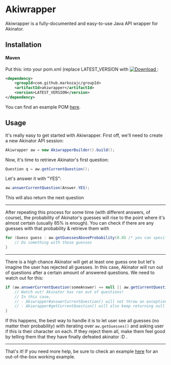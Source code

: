 # Akiwrapper
Akiwrapper is a fully-documented and easy-to-use Java API wrapper for Akinator.

## Installation
#### Maven
Put this: into your pom.xml (replace LATEST_VERSION with [ ![Download](https://api.bintray.com/packages/iareas/Libraries/Akiwrapper/images/download.svg) ](https://bintray.com/iareas/Libraries/Akiwrapper/_latestVersion):
```xml
<dependency>
	<groupId>com.github.markozajc/groupId>
	<artifactId>akiwrapper</artifactId>
	<version>LATEST_VERSION</version>
</dependency>
```
You can find an example POM [here](https://github.com/markozajc/Akiwrapper/blob/master/example/pom.xml).

## Usage
It's really easy to get started with Akiwrapper. First off, we'll need to create a new Akinator API session:
```java
Akiwrapper aw = new AkiwrapperBuilder().build();
```

Now, it's time to retrieve Akinator's first question:
```java
Question q = aw.getCurrentQuestion();
```

Let's answer it with "YES":
```java
aw.answerCurrentQuestion(Answer.YES);
```
This will also return the next question

---

After repeating this process for some time (with different answers, of course), the probability of Akinator's guesses will rise to the point where it's almost certain (usually 85% is enough). You can check if there are any guesses with that probability & retrieve them with
```java
for (Guess guess : aw.getGuessesAboveProbability(0.85 /* you can specify your threshold between 0 and 1 */)) {
	// Do something with those guesses
}
```

---

There is a high chance Akinator will get at least one guess one but let's imagine the user has rejected all guesses. In this case, Akinator will run out of questions after a certain amount of answered questions. We need to watch out for this:
``` java
if (aw.answerCurrentQuestion(someAnswer) == null || aw.getCurrentQuestion() == null) {
	// Watch out! Akinator has ran out of questions! 
	// In this case,
	// - Akiwrapper#answerCurrentQuestion() will not throw an exception but rather return null no matter what
	// - Akiwrapper#getCurrentQuestion() will also keep returning null
}
```
If this happens, the best way to handle it is to let user see all guesses (no matter their probability) with iterating over `aw.getGuesses()` and asking user if this is their character on each. If they reject them all, make them feel good by telling them that they have finally defeated akinator :D .


---
That's it! If you need more help, be sure to check an example [here](https://github.com/markozajc/Akiwrapper/tree/master/example) for an out-of-the-box working example.

